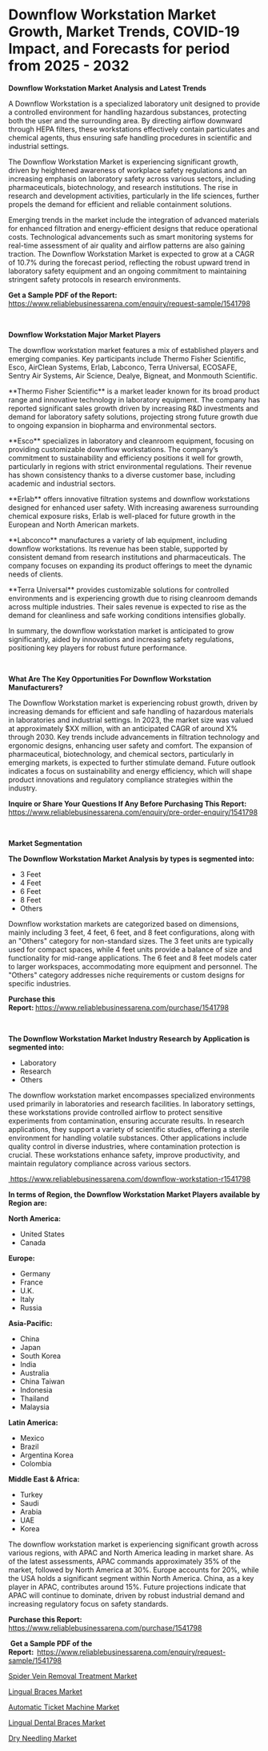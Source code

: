 <p><h1>Downflow Workstation Market Growth, Market Trends, COVID-19 Impact, and Forecasts for period from 2025 - 2032</h1></p><p><strong>Downflow Workstation Market Analysis and Latest Trends</strong></p>
<p><p>A Downflow Workstation is a specialized laboratory unit designed to provide a controlled environment for handling hazardous substances, protecting both the user and the surrounding area. By directing airflow downward through HEPA filters, these workstations effectively contain particulates and chemical agents, thus ensuring safe handling procedures in scientific and industrial settings. </p><p>The Downflow Workstation Market is experiencing significant growth, driven by heightened awareness of workplace safety regulations and an increasing emphasis on laboratory safety across various sectors, including pharmaceuticals, biotechnology, and research institutions. The rise in research and development activities, particularly in the life sciences, further propels the demand for efficient and reliable containment solutions. </p><p>Emerging trends in the market include the integration of advanced materials for enhanced filtration and energy-efficient designs that reduce operational costs. Technological advancements such as smart monitoring systems for real-time assessment of air quality and airflow patterns are also gaining traction. The Downflow Workstation Market is expected to grow at a CAGR of 10.7% during the forecast period, reflecting the robust upward trend in laboratory safety equipment and an ongoing commitment to maintaining stringent safety protocols in research environments.</p></p>
<p><strong>Get a Sample PDF of the Report:&nbsp;</strong> <a href="https://www.reliablebusinessarena.com/enquiry/request-sample/1541798?utm_campaign=2933&utm_medium=2&utm_source=Github&utm_content=ia&utm_term=10042025&utm_id=downflow-workstation">https://www.reliablebusinessarena.com/enquiry/request-sample/1541798</a></p>
<p>&nbsp;</p>
<p><strong>Downflow Workstation Major Market Players</strong></p>
<p><p>The downflow workstation market features a mix of established players and emerging companies. Key participants include Thermo Fisher Scientific, Esco, AirClean Systems, Erlab, Labconco, Terra Universal, ECOSAFE, Sentry Air Systems, Air Science, Dealye, Bigneat, and Monmouth Scientific.</p><p>**Thermo Fisher Scientific** is a market leader known for its broad product range and innovative technology in laboratory equipment. The company has reported significant sales growth driven by increasing R&D investments and demand for laboratory safety solutions, projecting strong future growth due to ongoing expansion in biopharma and environmental sectors.</p><p>**Esco** specializes in laboratory and cleanroom equipment, focusing on providing customizable downflow workstations. The company’s commitment to sustainability and efficiency positions it well for growth, particularly in regions with strict environmental regulations. Their revenue has shown consistency thanks to a diverse customer base, including academic and industrial sectors.</p><p>**Erlab** offers innovative filtration systems and downflow workstations designed for enhanced user safety. With increasing awareness surrounding chemical exposure risks, Erlab is well-placed for future growth in the European and North American markets.</p><p>**Labconco** manufactures a variety of lab equipment, including downflow workstations. Its revenue has been stable, supported by consistent demand from research institutions and pharmaceuticals. The company focuses on expanding its product offerings to meet the dynamic needs of clients.</p><p>**Terra Universal** provides customizable solutions for controlled environments and is experiencing growth due to rising cleanroom demands across multiple industries. Their sales revenue is expected to rise as the demand for cleanliness and safe working conditions intensifies globally.</p><p>In summary, the downflow workstation market is anticipated to grow significantly, aided by innovations and increasing safety regulations, positioning key players for robust future performance.</p></p>
<p>&nbsp;</p>
<p><strong>What Are The Key Opportunities For Downflow Workstation Manufacturers?</strong></p>
<p><p>The Downflow Workstation market is experiencing robust growth, driven by increasing demands for efficient and safe handling of hazardous materials in laboratories and industrial settings. In 2023, the market size was valued at approximately $XX million, with an anticipated CAGR of around X% through 2030. Key trends include advancements in filtration technology and ergonomic designs, enhancing user safety and comfort. The expansion of pharmaceutical, biotechnology, and chemical sectors, particularly in emerging markets, is expected to further stimulate demand. Future outlook indicates a focus on sustainability and energy efficiency, which will shape product innovations and regulatory compliance strategies within the industry.</p></p>
<p><strong>Inquire or Share Your Questions If Any Before Purchasing This Report:</strong> <a href="https://www.reliablebusinessarena.com/enquiry/pre-order-enquiry/1541798?utm_campaign=2933&utm_medium=2&utm_source=Github&utm_content=ia&utm_term=10042025&utm_id=downflow-workstation">https://www.reliablebusinessarena.com/enquiry/pre-order-enquiry/1541798</a></p>
<p>&nbsp;</p>
<p><strong>Market Segmentation</strong></p>
<p><strong>The Downflow Workstation Market Analysis by types is segmented into:</strong></p>
<p><ul><li>3 Feet</li><li>4 Feet</li><li>6 Feet</li><li>8 Feet</li><li>Others</li></ul></p>
<p><p>Downflow workstation markets are categorized based on dimensions, mainly including 3 feet, 4 feet, 6 feet, and 8 feet configurations, along with an "Others" category for non-standard sizes. The 3 feet units are typically used for compact spaces, while 4 feet units provide a balance of size and functionality for mid-range applications. The 6 feet and 8 feet models cater to larger workspaces, accommodating more equipment and personnel. The "Others" category addresses niche requirements or custom designs for specific industries.</p></p>
<p><strong>Purchase this Report:&nbsp;</strong><a href="https://www.reliablebusinessarena.com/purchase/1541798?utm_campaign=2933&utm_medium=2&utm_source=Github&utm_content=ia&utm_term=10042025&utm_id=downflow-workstation">https://www.reliablebusinessarena.com/purchase/1541798</a></p>
<p>&nbsp;</p>
<p><strong>The Downflow Workstation Market Industry Research by Application is segmented into:</strong></p>
<p><ul><li>Laboratory</li><li>Research</li><li>Others</li></ul></p>
<p><p>The downflow workstation market encompasses specialized environments used primarily in laboratories and research facilities. In laboratory settings, these workstations provide controlled airflow to protect sensitive experiments from contamination, ensuring accurate results. In research applications, they support a variety of scientific studies, offering a sterile environment for handling volatile substances. Other applications include quality control in diverse industries, where contamination protection is crucial. These workstations enhance safety, improve productivity, and maintain regulatory compliance across various sectors.</p></p>
<p><a href="https://www.reliablebusinessarena.com/downflow-workstation-r1541798?utm_campaign=2933&utm_medium=2&utm_source=Github&utm_content=ia&utm_term=10042025&utm_id=downflow-workstation">&nbsp;https://www.reliablebusinessarena.com/downflow-workstation-r1541798</a></p>
<p><strong>In terms of Region, the Downflow Workstation Market Players available by Region are:</strong></p>
<p>
    <p> <strong> North America: </strong>
        <ul>
            <li>United States</li>
            <li>Canada</li>
        </ul>
        </p> 
    <p> <strong> Europe: </strong>
        <ul>
            <li>Germany</li>
            <li>France</li>
            <li>U.K.</li>
            <li>Italy</li>
            <li>Russia</li>
        </ul>
        </p> 
    <p> <strong> Asia-Pacific: </strong>
        <ul>
            <li>China</li>
            <li>Japan</li>
            <li>South Korea</li>
            <li>India</li>
            <li>Australia</li>
            <li>China Taiwan</li>
            <li>Indonesia</li>
            <li>Thailand</li>
            <li>Malaysia</li>
        </ul>
        </p> 
    <p> <strong> Latin America: </strong>
        <ul>
            <li>Mexico</li>
            <li>Brazil</li>
            <li>Argentina Korea</li>
            <li>Colombia</li>
        </ul>
        </p> 
    <p> <strong> Middle East & Africa: </strong>
        <ul>
            <li>Turkey</li>
            <li>Saudi</li>
            <li>Arabia</li>
            <li>UAE</li>
            <li>Korea</li>
        </ul>
    </p>
    </p>
<p><p>The downflow workstation market is experiencing significant growth across various regions, with APAC and North America leading in market share. As of the latest assessments, APAC commands approximately 35% of the market, followed by North America at 30%. Europe accounts for 20%, while the USA holds a significant segment within North America. China, as a key player in APAC, contributes around 15%. Future projections indicate that APAC will continue to dominate, driven by robust industrial demand and increasing regulatory focus on safety standards.</p></p>
<p><strong>Purchase this Report: </strong><a href="https://www.reliablebusinessarena.com/purchase/1541798?utm_campaign=2933&utm_medium=2&utm_source=Github&utm_content=ia&utm_term=10042025&utm_id=downflow-workstation">https://www.reliablebusinessarena.com/purchase/1541798</a></p>
<p>&nbsp;<strong>Get a Sample PDF of the Report:&nbsp;&nbsp;</strong><a href="https://www.reliablebusinessarena.com/enquiry/request-sample/1541798?utm_campaign=2933&utm_medium=2&utm_source=Github&utm_content=ia&utm_term=10042025&utm_id=downflow-workstation">https://www.reliablebusinessarena.com/enquiry/request-sample/1541798</a></p>
<p><strong></strong></p>
<p><p><a href="https://www.linkedin.com/pulse/research-examination-onthe-spider-vein-removal-treatment-iyntf?utm_campaign=2933&utm_medium=2&utm_source=Github&utm_content=ia&utm_term=10042025&utm_id=downflow-workstation">Spider Vein Removal Treatment Market</a></p><p><a href="https://www.linkedin.com/pulse/lingual-braces-market-in-depth-report-size-share-strong-cagr-zjjrf?utm_campaign=2933&utm_medium=2&utm_source=Github&utm_content=ia&utm_term=10042025&utm_id=downflow-workstation">Lingual Braces Market</a></p><p><a href="https://github.com/daemluari/Market-Research-Report-List-1/blob/main/automatic-ticket-machine-market.md?utm_campaign=2933&utm_medium=2&utm_source=Github&utm_content=ia&utm_term=10042025&utm_id=downflow-workstation">Automatic Ticket Machine Market</a></p><p><a href="https://www.linkedin.com/pulse/detailed-lingual-dental-braces-market-study-11-cagr-growth-sbj9f?utm_campaign=2933&utm_medium=2&utm_source=Github&utm_content=ia&utm_term=10042025&utm_id=downflow-workstation">Lingual Dental Braces Market</a></p><p><a href="https://www.linkedin.com/pulse/dry-needling-market-growth-outlook-2025-2032-in-depth-analysis-epkuf?utm_campaign=2933&utm_medium=2&utm_source=Github&utm_content=ia&utm_term=10042025&utm_id=downflow-workstation">Dry Needling Market</a></p></p>